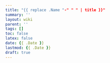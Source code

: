 ```yaml
---
title: "{{ replace .Name "-" " " | title }}"
summary: ''
layout: wiki
parent: ''
tags: []
toc: false
latex: false
date: {{ .Date }}
lastmod: {{ .Date }}
draft: true
---
```



